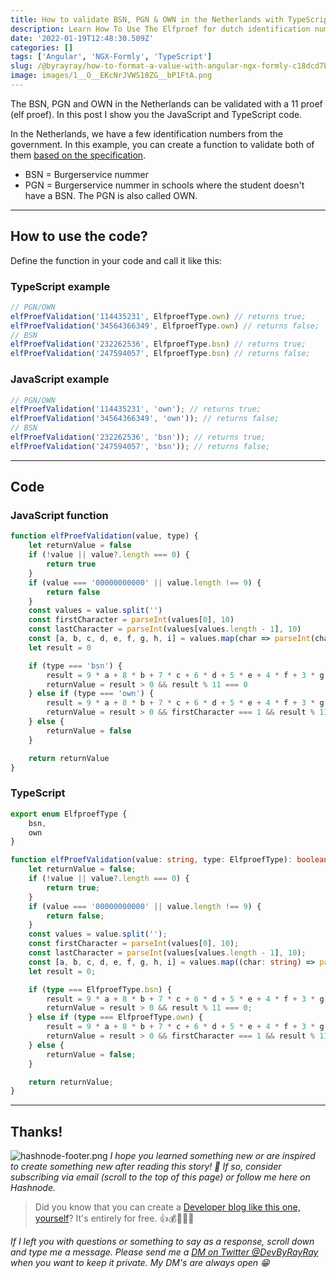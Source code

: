 ```yaml
---
title: How to validate BSN, PGN & OWN in the Netherlands with TypeScript/JavaScript
description: Learn How To Use The Elfproef for dutch identification numbers
date: '2022-01-19T12:48:30.509Z'
categories: []
tags: ['Angular', 'NGX-Formly', 'TypeScript']
slug: /@byrayray/how-to-format-a-value-with-angular-ngx-formly-c18dcd7be647
image: images/1__O__EKcNrJVWS18ZG__bP1FtA.png
---
```


The BSN, PGN and OWN in the Netherlands can be validated with a 11 proef (elf proef). In this post I show you the JavaScript and TypeScript code.

In the Netherlands, we have a few identification numbers from the government. In this example, you can create a function to validate both of them [based on the specification](https://developers.wiki.kennisnet.nl/index.php?title=OSO:2022/beveiliging/versleuteling_bsn).

-   BSN = Burgerservice nummer
-   PGN = Burgerservice nummer in schools where the student doesn't have a BSN. The PGN is also called OWN.

---

## How to use the code?

Define the function in your code and call it like this:

### TypeScript example

```typescript
// PGN/OWN
elfProefValidation('114435231', ElfproefType.own) // returns true;
elfProefValidation('34564366349', ElfproefType.own) // returns false;
// BSN
elfProefValidation('232262536', ElfproefType.bsn) // returns true;
elfProefValidation('247594057', ElfproefType.bsn) // returns false;
```

### JavaScript example

```javascript
// PGN/OWN
elfProefValidation('114435231', 'own'); // returns true;
elfProefValidation('34564366349', 'own')); // returns false;
// BSN
elfProefValidation('232262536', 'bsn')); // returns true;
elfProefValidation('247594057', 'bsn')); // returns false;
```

<runkit link="https://runkit.com/devbyrayray/elfproef"></runkit>

---

## Code

### JavaScript function

```js
function elfProefValidation(value, type) {
	let returnValue = false
	if (!value || value?.length === 0) {
		return true
	}
	if (value === '00000000000' || value.length !== 9) {
		return false
	}
	const values = value.split('')
	const firstCharacter = parseInt(values[0], 10)
	const lastCharacter = parseInt(values[values.length - 1], 10)
	const [a, b, c, d, e, f, g, h, i] = values.map(char => parseInt(char, 10))
	let result = 0

	if (type === 'bsn') {
		result = 9 * a + 8 * b + 7 * c + 6 * d + 5 * e + 4 * f + 3 * g + 2 * h + -1 * i
		returnValue = result > 0 && result % 11 === 0
	} else if (type === 'own') {
		result = 9 * a + 8 * b + 7 * c + 6 * d + 5 * e + 4 * f + 3 * g + 2 * h
		returnValue = result > 0 && firstCharacter === 1 && result % 11 === lastCharacter + 5
	} else {
		returnValue = false
	}

	return returnValue
}
```

### TypeScript

```ts
export enum ElfproefType {
    bsn,
    own
}

function elfProefValidation(value: string, type: ElfproefType): boolean {
    let returnValue = false;
    if (!value || value?.length === 0) {
        return true;
    }
    if (value === '00000000000' || value.length !== 9) {
        return false;
    }
    const values = value.split('');
    const firstCharacter = parseInt(values[0], 10);
    const lastCharacter = parseInt(values[values.length - 1], 10);
    const [a, b, c, d, e, f, g, h, i] = values.map((char: string) => parseInt(char, 10));
    let result = 0;

    if (type === ElfproefType.bsn) {
        result = 9 * a + 8 * b + 7 * c + 6 * d + 5 * e + 4 * f + 3 * g + 2 * h + -1 * i;
        returnValue = result > 0 && result % 11 === 0;
    } else if (type === ElfproefType.own) {
        result = 9 * a + 8 * b + 7 * c + 6 * d + 5 * e + 4 * f + 3 * g + 2 * h;
        returnValue = result > 0 && firstCharacter === 1 && result % 11 === lastCharacter + 5;
    } else {
        returnValue = false;
    }

    return returnValue;
}
```

---

## Thanks!

![hashnode-footer.png](https://cdn.hashnode.com/res/hashnode/image/upload/v1629789655319/nBF6anHH4w.png)
_I hope you learned something new or are inspired to create something new after reading this story! 🤗 If so, consider subscribing via email (scroll to the top of this page) or follow me here on Hashnode._

> Did you know that you can create a [Developer blog like this one, yourself](https://hashnode.com/@devbyrayray/joinme)? It's entirely for free. 👍💰🎉🥳🔥

_If I left you with questions or something to say as a response, scroll down and type me a message. Please send me a [DM on Twitter @DevByRayRay](https://twitter.com/@devbyrayray) when you want to keep it private. My DM's are always open 😁_
